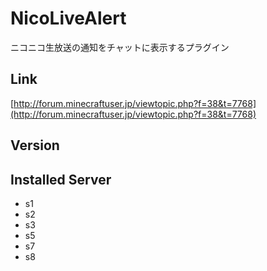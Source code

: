 # NicoLiveAlert
ニコニコ生放送の通知をチャットに表示するプラグイン

## Link
[http://forum.minecraftuser.jp/viewtopic.php?f=38&t=7768](http://forum.minecraftuser.jp/viewtopic.php?f=38&t=7768)

## Version

## Installed Server
- s1
- s2
- s3
- s5
- s7
- s8
